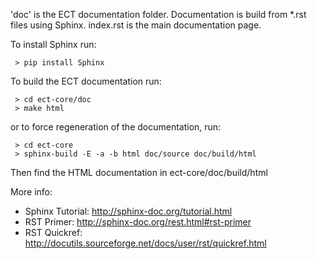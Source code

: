 'doc' is the ECT documentation folder. Documentation is build from *.rst files using Sphinx.
index.rst is the main documentation page.

To install Sphinx run:

     > pip install Sphinx

To build the ECT documentation run:

     > cd ect-core/doc
     > make html

or to force regeneration of the documentation, run:

     > cd ect-core
     > sphinx-build -E -a -b html doc/source doc/build/html

Then find the HTML documentation in ect-core/doc/build/html

More info:
* Sphinx Tutorial: http://sphinx-doc.org/tutorial.html
* RST Primer: http://sphinx-doc.org/rest.html#rst-primer
* RST Quickref: http://docutils.sourceforge.net/docs/user/rst/quickref.html